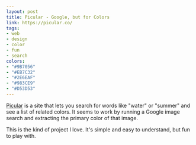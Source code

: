 ```yaml
---
layout: post
title: Picular - Google, but for Colors
link: https://picular.co/
tags:
- web
- design
- color
- fun
- search
colors:
- "#9B7056"
- "#EB7C32"
- "#2E6EAF"
- "#983CE9"
- "#D53D53"
---
```


[Picular](https://picular.co/) is a site that lets you search for words like "water" or "summer" and see a list of related colors. It seems to work by running a Google image search and extracting the primary color of that image.

This is the kind of project I love. It's simple and easy to understand, but fun to play with.

